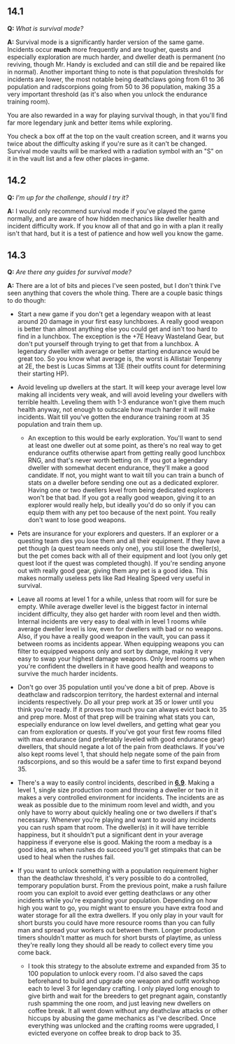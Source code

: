 ## 14.1

**Q:** *What is survival mode?*

**A:** Survival mode is a significantly harder version of the same game. Incidents occur **much** more frequently and are tougher, quests and especially exploration are much harder, and dweller death is permanent (no reviving, though Mr. Handy is excluded and can still die and be repaired like in normal). Another important thing to note is that population thresholds for incidents are lower, the most notable being deathclaws going from 61 to 36 population and radscorpions going from 50 to 36 population, making 35 a very important threshold (as it's also when you unlock the endurance training room).

You are also rewarded in a way for playing survival though, in that you'll find far more legendary junk and better items while exploring.

You check a box off at the top on the vault creation screen, and it warns you twice about the difficulty asking if you're sure as it can't be changed. Survival mode vaults will be marked with a radiation symbol with an "S" on it in the vault list and a few other places in-game.

## 14.2

**Q:** *I'm up for the challenge, should I try it?*

**A:** I would only recommend survival mode if you've played the game normally, and are aware of how hidden mechanics like dweller health and incident difficulty work. If you know all of that and go in with a plan it really isn't that hard, but it is a test of patience and how well you know the game.

## 14.3

**Q:** *Are there any guides for survival mode?*

**A:** There are a lot of bits and pieces I've seen posted, but I don't think I've seen anything that covers the whole thing. There are a couple basic things to do though:

- Start a new game if you don't get a legendary weapon with at least around 20 damage in your first easy lunchboxes. A really good weapon is better than almost anything else you could get and isn't too hard to find in a lunchbox. The exception is the +7E Heavy Wasteland Gear, but don't put yourself through trying to get that from a lunchbox. A legendary dweller with average or better starting endurance would be great too. So you know what average is, the worst is Allistair Tenpenny at 2E, the best is Lucas Simms at 13E (their outfits count for determining their starting HP).

- Avoid leveling up dwellers at the start. It will keep your average level low making all incidents very weak, and will avoid leveling your dwellers with terrible health. Leveling them with 1-3 endurance won't give them much health anyway, not enough to outscale how much harder it will make incidents. Wait till you've gotten the endurance training room at 35 population and train them up.

    - An exception to this would be early exploration. You'll want to send at least one dweller out at some point, as there's no real way to get endurance outfits otherwise apart from getting really good lunchbox RNG, and that's never worth betting on. If you got a legendary dweller with somewhat decent endurance, they'll make a good candidate. If not, you might want to wait till you can train a bunch of stats on a dweller before sending one out as a dedicated explorer. Having one or two dwellers level from being dedicated explorers won't be that bad. If you got a really good weapon, giving it to an explorer would really help, but ideally you'd do so only if you can equip them with any pet too because of the next point. You really don't want to lose good weapons.

- Pets are insurance for your explorers and questers. If an explorer or a questing team dies you lose them and all their equipment. If they have a pet though (a quest team needs only one), you still lose the dweller(s), but the pet comes back with all of their equipment and loot (you only get quest loot if the quest was completed though). If you're sending anyone out with really good gear, giving them any pet is a good idea. This makes normally useless pets like Rad Healing Speed very useful in survival.

- Leave all rooms at level 1 for a while, unless that room will for sure be empty. While average dweller level is the biggest factor in internal incident difficulty, they also get harder with room level and then width. Internal incidents are very easy to deal with in level 1 rooms while average dweller level is low, even for dwellers with bad or no weapons. Also, if you have a really good weapon in the vault, you can pass it between rooms as incidents appear. When equipping weapons you can filter to equipped weapons only and sort by damage, making it very easy to swap your highest damage weapons. Only level rooms up when you're confident the dwellers in it have good health and weapons to survive the much harder incidents.

- Don't go over 35 population until you've done a bit of prep. Above is deathclaw and radscorpion territory, the hardest external and internal incidents respectively. Do all your prep work at 35 or lower until you think you're ready. If it proves too much you can always evict back to 35 and prep more. Most of that prep will be training what stats you can, especially endurance on low level dwellers, and getting what gear you can from exploration or quests. If you've got your first few rooms filled with max endurance (and preferably leveled with good endurance gear) dwellers, that should negate a lot of the pain from deathclaws. If you've also kept rooms level 1, that should help negate some of the pain from radscorpions, and so this would be a safer time to first expand beyond 35.

- There's a way to easily control incidents, described in **[6.9](https://github.com/therabidsquirel/The-Fallout-Shelter-FAQ/wiki/Section-6:-Incidents#69)**. Making a level 1, single size production room and throwing a dweller or two in it makes a very controlled environment for incidents. The incidents are as weak as possible due to the minimum room level and width, and you only have to worry about quickly healing one or two dwellers if that's necessary. Whenever you're playing and want to avoid any incidents you can rush spam that room. The dweller(s) in it will have terrible happiness, but it shouldn't put a significant dent in your average happiness if everyone else is good. Making the room a medbay is a good idea, as when rushes do succeed you'll get stimpaks that can be used to heal when the rushes fail.

- If you want to unlock something with a population requirement higher than the deathclaw threshold, it's very possible to do a controlled, temporary population burst. From the previous point, make a rush failure room you can exploit to avoid ever getting deathclaws or any other incidents while you're expanding your population. Depending on how high you want to go, you might want to ensure you have extra food and water storage for all the extra dwellers. If you only play in your vault for short bursts you could have more resource rooms than you can fully man and spread your workers out between them. Longer production timers shouldn't matter as much for short bursts of playtime, as unless they're really long they should all be ready to collect every time you come back.

    - I took this strategy to the absolute extreme and expanded from 35 to 100 population to unlock every room. I'd also saved the caps beforehand to build and upgrade one weapon and outfit workshop each to level 3 for legendary crafting. I only played long enough to give birth and wait for the breeders to get pregnant again, constantly rush spamming the one room, and just leaving new dwellers on coffee break. It all went down without any deathclaw attacks or other hiccups by abusing the game mechanics as I've described. Once everything was unlocked and the crafting rooms were upgraded, I evicted everyone on coffee break to drop back to 35.